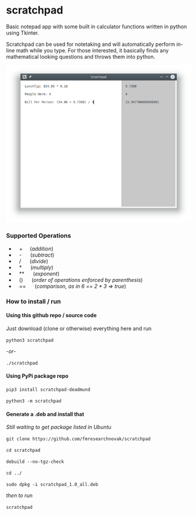 # scratchpad
Basic notepad app with some built in calculator functions written in python using Tkinter.

Scratchpad can be used for notetaking and will automatically perform in-line math while you type.  For those interested, it basically finds any mathematical looking questions and throws them into python.

![Alt](./Screenshot.png "Screenshot1")  

### Supported Operations

* &nbsp;&nbsp; \+ &nbsp;&nbsp;&nbsp;&nbsp;(_addition_)
* &nbsp;&nbsp; \- &nbsp;&nbsp;&nbsp;&nbsp; (_subtract_)
* &nbsp;&nbsp; / &nbsp;&nbsp;&nbsp;&nbsp; (_divide_)
* &nbsp;&nbsp; \* &nbsp;&nbsp;&nbsp;&nbsp; (_multiply_)
* &nbsp;&nbsp; ** &nbsp;&nbsp;&nbsp;&nbsp; (_exponent_)
* &nbsp;&nbsp; () &nbsp;&nbsp;&nbsp;&nbsp; (_order of operations enforced by parenthesis_)
* &nbsp;&nbsp; == &nbsp;&nbsp;&nbsp;&nbsp; (_comparison, as in 6 == 2 * 3 => true_)


### How to install / run
#### Using this github repo / source code
Just download (clone or otherwise) everything here and run

`python3 scratchpad`

\-_or_\-

`./scratchpad`


#### Using PyPi package repo

`pip3 install scratchpad-deadmund`

`python3 -m scratchpad`


#### Generate a .deb and install that

_Still waiting to get package listed in Ubuntu_

`git clone https://github.com/fmresearchnovak/scratchpad`

`cd scratchpad`

`debuild --no-tgz-check`

`cd ../`

`sudo dpkg -i scratchpad_1.0_all.deb`

_then to run_

`scratchpad`